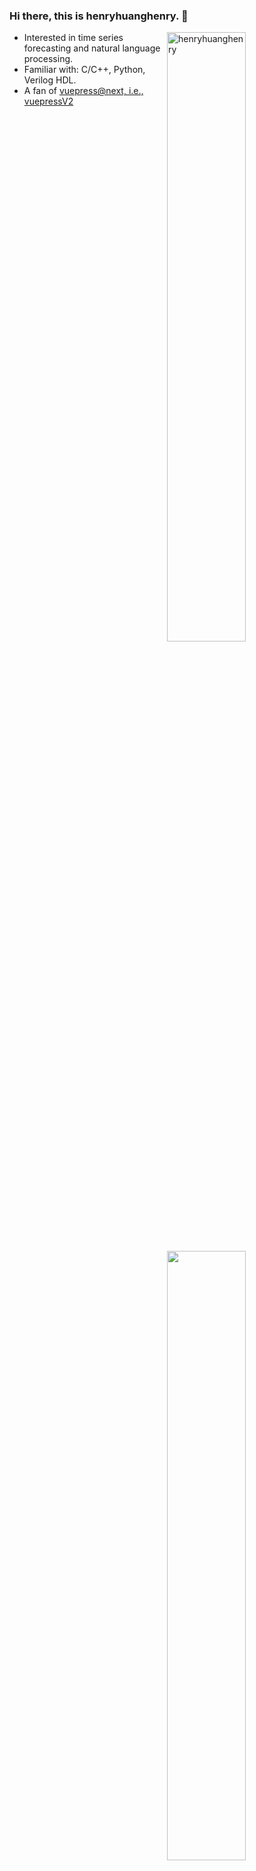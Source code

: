 ### Hi there, this is henryhuanghenry. 👋

<img align="right" width="50%" src="https://github-readme-stats.vercel.app/api?username=henryhuanghenry&show_icons=true&theme=gotham" alt="henryhuanghenry" />

- Interested in time series forecasting and natural language processing. 
- Familiar with: C/C++, Python, Verilog HDL. 
- A fan of [vuepress@next, i.e., vuepressV2](https://github.com/vuepress/vuepress-next)


<img align="right" width="50%" src="https://stats.justsong.cn/api/zhihu?username=mr-henryhuang&theme=dark" style="box-shadow:none !important" width="50%"/>

  
 <!--![](https://github-readme-stats.vercel.app/api?username=henryhuanghenry)-->

<!--
**henryhuanghenry/henryhuanghenry** is a ✨ _special_ ✨ repository because its `README.md` (this file) appears on your GitHub profile.

Here are some ideas to get you started:

- 🔭 I’m currently working on ...
- 🌱 I’m currently learning ...
- 👯 I’m looking to collaborate on ...
- 🤔 I’m looking for help with ...
- 💬 Ask me about ...
- 📫 How to reach me: ...
- 😄 Pronouns: ...
- ⚡ Fun fact: ...
-->

